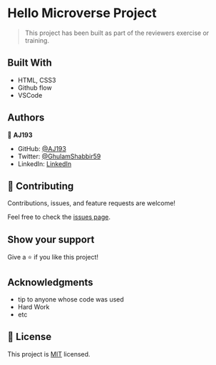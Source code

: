 # Hello Microverse Project

> This project has been built as part of the reviewers exercise or training.
## Built With

- HTML, CSS3
- Github flow
- VSCode

## Authors

👤 **AJ193**

- GitHub: [@AJ193](https://github.com/AJ193)
- Twitter: [@GhulamShabbir59](https://twitter.com/GhulamShabbir59)
- LinkedIn: [LinkedIn](www.linkedin.com/in/ghulam-shabbir-225264247)

## 🤝 Contributing

Contributions, issues, and feature requests are welcome!

Feel free to check the [issues page](https://github.com/AJ193/Hello-Microverse/issues).

## Show your support

Give a ⭐️ if you like this project!

## Acknowledgments

- tip to anyone whose code was used
- Hard Work
- etc

## 📝 License

This project is [MIT](./MIT.md) licensed.